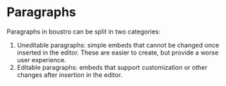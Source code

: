 # Paragraphs

Paragraphs in boustro can be split in two categories:

1. Uneditable paragraphs: simple embeds that cannot be changed once inserted in the editor.
   These are easier to create, but provide a worse user experience.
2. Editable paragraphs: embeds that support customization or other changes after insertion in the editor.
